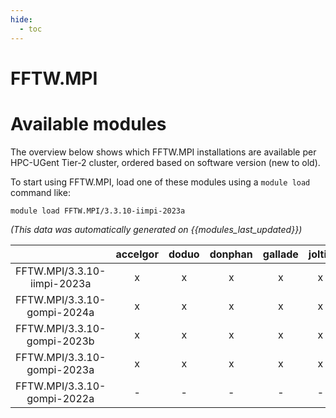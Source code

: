 ```yaml
---
hide:
  - toc
---
```


FFTW.MPI
========

# Available modules


The overview below shows which FFTW.MPI installations are available per HPC-UGent Tier-2 cluster, ordered based on software version (new to old).

To start using FFTW.MPI, load one of these modules using a `module load` command like:

```shell
module load FFTW.MPI/3.3.10-iimpi-2023a
```

*(This data was automatically generated on {{modules_last_updated}})*  

| |accelgor|doduo|donphan|gallade|joltik|shinx|
| :---: | :---: | :---: | :---: | :---: | :---: | :---: |
|FFTW.MPI/3.3.10-iimpi-2023a|x|x|x|x|x|x|
|FFTW.MPI/3.3.10-gompi-2024a|x|x|x|x|x|x|
|FFTW.MPI/3.3.10-gompi-2023b|x|x|x|x|x|x|
|FFTW.MPI/3.3.10-gompi-2023a|x|x|x|x|x|x|
|FFTW.MPI/3.3.10-gompi-2022a|-|-|-|-|-|x|
